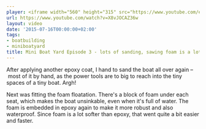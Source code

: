 ```yaml
---
player: <iframe width="560" height="315" src="https://www.youtube.com/embed/X8vJOCAZ36w" frameborder="0" allowfullscreen></iframe>
url: https://www.youtube.com/watch?v=X8vJOCAZ36w
layout: video
date: '2015-07-16T00:00:00+02:00'
tags:
- boatbuilding
- miniboatyard
title: Mini Boat Yard Episode 3 - lots of sanding, sawing foam is a lot more fun.
---
```


After applying another epoxy coat, I hand to sand the boat all over again – most of it by hand, as the power tools are to big to reach into the tiny spaces of a tiny boat. Argh!

Next was fitting the foam floatation. There's a block of foam under each seat, which makes the boat unsinkable, even when it's full of water. The foam is embedded in epoxy again to make it more robust and also waterproof. Since foam is a lot softer than epoxy, that went quite a bit easier and faster.
